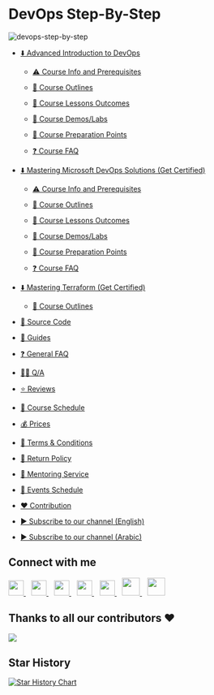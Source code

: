 # DevOps Step-By-Step
![devops-step-by-step](https://socialify.git.ci/MohamedRadwan-DevOps/devops-step-by-step/image?font=Inter&forks=1&issues=1&language=1&owner=1&pattern=Circuit%20Board&pulls=1&stargazers=1&theme=Dark)

- [⬇️ Advanced Introduction to DevOps](/source/advanced-introduction-to-devops/ "Advanced Introduction to DevOps")

  - [⚠️ Course Info and Prerequisites](/source/advanced-introduction-to-devops/devops-info-prerequisite.md "Course Info and Prerequisites")

  - [📃 Course Outlines](/source/advanced-introduction-to-devops/devops-outline.md "Course Outlines")

  - [🔖 Course Lessons Outcomes](/source/advanced-introduction-to-devops/devops-lessons-outcomes.md "Course Lessons Outcomes")

  - [🧪 Course Demos/Labs](/source/advanced-introduction-to-devops/devops-demos-labs.md "Course Demos/Labs")

  - [📝 Course Preparation Points](/source/advanced-introduction-to-devops/devops-lessons-preparation.md "Course Preparation Points")

  - [❓ Course FAQ](/source/advanced-introduction-to-devops/devops-faq.md "Course FAQ")

- [⬇️ Mastering Microsoft DevOps Solutions (Get Certified)](/source/mastering-microsoft-devops-solutions/ "Mastering Microsoft DevOps Solutions (Get Certified)")

  - [⚠️ Course Info and Prerequisites](/source/mastering-microsoft-devops-solutions/microsoft-devops-info-prerequisite.md "Course Info and Prerequisites")

  - [📃 Course Outlines](/source/mastering-microsoft-devops-solutions/microsoft-devops-outline.md "Course Outlines")

  - [🔖 Course Lessons Outcomes](/source/mastering-microsoft-devops-solutions/microsoft-devops-lessons-outcomes.md "Course Lessons Outcomes")

  - [🧪 Course Demos/Labs](/source/mastering-microsoft-devops-solutions/microsoft-devops-demos-labs.md "Course Demos/Labs")

  - [📝 Course Preparation Points](/source/mastering-microsoft-devops-solutions/microsoft-devops-lessons-preparation.md "Course Preparation Points")

  - [❓ Course FAQ](/source/mastering-microsoft-devops-solutions/microsoft-devops-faq.md "Course FAQ")

- [⬇️ Mastering Terraform (Get Certified)](source/mastering-terraform/ "Mastering Terraform (Get Certified)")

  - [📃 Course Outlines](/source/mastering-terraform/terraform-outline.md "Course Outlines")

- [📑 Source Code](/source/source-code/ "Source Code/Labs")

- [🎯 Guides](/source/docs/ "Guides")

- [❓ General FAQ](/source/faq.md "FAQ")

- [🙋‍♀️ Q/A](http://devopsvisionsqa.mohamedradwan.com/ "Q/A")

- [⭐ Reviews](/source/reviews.md "Click here to See Members Reviews")

- [📅 Course Schedule](/source/course-schedule.md "Course Schedule")

- [💰 Prices](/source/service-prices.md "Service Prices")

- [📝 Terms & Conditions](/source/terms-conditions.md "Terms & Conditions")

- [📜 Return Policy](/source/cancel-return-policy.md "Return Policy")
 
- [💪 Mentoring Service](/source/mentoring-service.md "Mentoring Service")

- [📅 Events Schedule](/source/events-schedule.md "Events Schedule")

- [❤️ Contribution](/source/contribution/ "Contribution")

- [▶ Subscribe to our channel (English)](https://www.youtube.com/user/MRadwanMSF "Subscribe to Mohamed's YouTube Channel")

- [▶ Subscribe to our channel (Arabic)](https://www.youtube.com/c/MohamedRadwanArabic "Subscribe to Mohamed's YouTube Channel")

## Connect with me
  <a href="https://twitter.com/mradwan06">
    <img width="30px" src="https://www.vectorlogo.zone/logos/twitter/twitter-official.svg" />
  </a>&ensp;
  <a href="https://www.linkedin.com/in/mohamedahmedradwan/">
    <img width="30px" src="https://www.vectorlogo.zone/logos/linkedin/linkedin-icon.svg" />
  </a>&ensp;
    <a href="https://www.youtube.com/user/MRadwanMSF">
  <img width="30px" src="https://i.pinimg.com/originals/46/02/cb/4602cbc18967da9c1eba7452905cd99b.png" />
  </a>&ensp;
  <a href="https://www.youtube.com/c/MohamedRadwanArabic">
  <img width="30px" src="https://i.pinimg.com/originals/46/02/cb/4602cbc18967da9c1eba7452905cd99b.png" />
  </a>&ensp;
  <a href="#" target="_blank">
    <img width="30px" src="https://www.vectorlogo.zone/logos/instagram/instagram-icon.svg" />
  </a>&ensp;
  <a href="https://mohamedradwan.com/">
  <img width="35px" src="https://i.ibb.co/R9P4NqZ/pngegg.png" />
  </a>&ensp;
   <a href="https://mvp.microsoft.com/en-us/PublicProfile/4039889?fullName=Mohamed%20Radwan" title=" Microsoft Most Valuable Professional">
  <img width="35px" src="https://i.ibb.co/rG8kjKR/download.png" />
  </a>


## Thanks to all our contributors ❤️
<a href = "https://github.com/MohamedRadwan-DevOps/devops-step-by-step/graphs/contributors">
  <img src = "https://contrib.rocks/image?repo=MohamedRadwan-DevOps/devops-step-by-step"/>
</a>


## Star History

[![Star History Chart](https://api.star-history.com/svg?repos=MohamedRadwan-DevOps/devops-step-by-step&type=Timeline)](https://star-history.com/#MohamedRadwan-DevOps/devops-step-by-step&Timeline)
